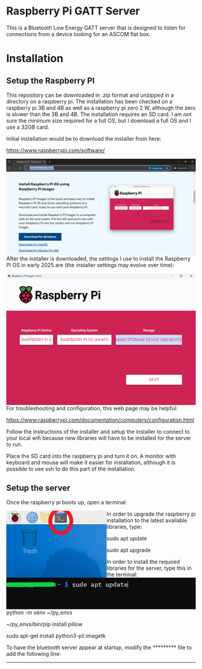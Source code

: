 # Raspberry Pi GATT Server
This is a Bluetooth Low Energy GATT server that is designed to listen for connections from a device looking for an ASCOM flat box.

# Installation
## Setup the Raspberry PI
This repository can be downloaded in .zip format and unzipped in a directory on a raspberry pi. The installation has been checked on a raspberry pi 3B and 4B as well as a raspberry pi zero 2 W, although the zero is slower than the 3B and 4B. The installation requires an SD card. I am not sure the minimum size required for a full OS, but I download a full OS and I use a 32GB card.

Initial installation would be to download the installer from here:

https://www.raspberrypi.com/software/

<img src="./figs/Rpiinstallerdownload.png" text='Raspberry Pi Installer Download' align=left />

After the installer is downloaded, the settings I use to install the Raspberry Pi OS in early 2025 are (the installer settings may evolve over time):

<img src="./figs/Rpiinstaller.png" text='Raspberry Pi Installer' align=left />

For troubleshooting and configuration, this web page may be helpful:

https://www.raspberrypi.com/documentation/computers/configuration.html

Follow the instructions of the installer and setup the installer to connect to your local wifi because new libraries will have to be installed for the server to run.

Place the SD card into the raspberry pi and turn it on. A monitor with keyboard and mouse will make it easier for installation, although it is possible to use ssh to do this part of the installation.

## Setup the server

Once the raspberry pi boots up, open a terminal:  

<img src="./figs/Rasppimainscreenterminal.png" text='Open a terminal' align=left />

In order to upgrade the raspberry pi installation to the latest available libraries, type:

sudo apt update

sudo apt upgrade  

<img src="./figs/Rasppiterminal.png" text='Using the terminal' align=left />

In order to install the required libraries for the server, type this in the terminal:

python -m venv ~/py_envs

~/py_envs/bin/pip install pillow

sudo apt-get install python3-pil.imagetk

To have the bluetooth server appear at startup, modify the ********* file to add the following line:

*******************************

